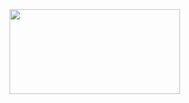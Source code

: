 <a href="https://www.gitanimals.org/ko_KR">
  <img
    src="https://render.gitanimals.org/farms/Taeheeeeeee"
    width="300"
    height="150"
  />
</a>
